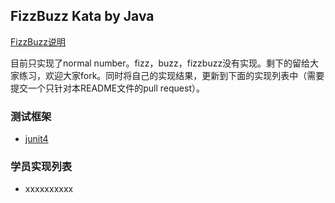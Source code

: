 ## FizzBuzz Kata by Java

[FizzBuzz说明](http://codingdojo.org/kata/FizzBuzz/)

目前只实现了normal number。fizz，buzz，fizzbuzz没有实现。剩下的留给大家练习，欢迎大家fork。同时将自己的实现结果，更新到下面的实现列表中（需要提交一个只针对本README文件的pull request）。

### 测试框架
* [junit4](https://github.com/junit-team/junit4)

### 学员实现列表
* xxxxxxxxxx
